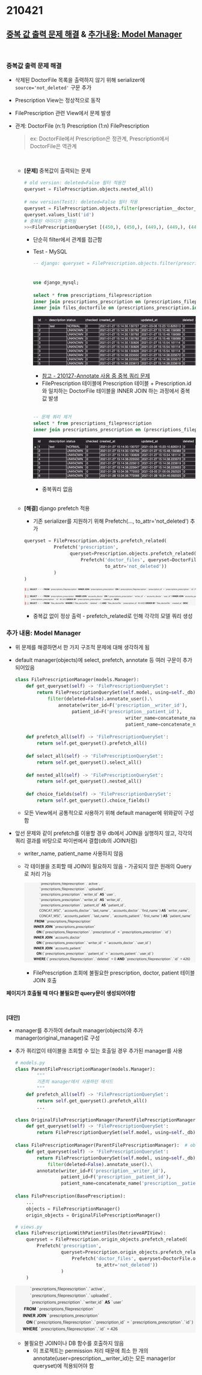 # 210421



## [중복 값 출력 문제 해결](#중복값-출력-문제-해결) & [추가내용: Model Manager](#추가내용-model-manager)

<br>

### 중복값 출력 문제 해결

-   삭제된 DoctorFile 목록을 출력하지 않기 위해 serializer에 `source='not_deleted'` 구문 추가

-   Prescription View는 정상적으로 동작

-   FilePrescription 관련 View에서 문제 발생

-   관계: DoctorFile (n:1) Prescription (1:n) FilePrescription

    >   ex: DoctorFile에서 Prescription은 정관계, Prescription에서 DoctorFile은 역관계

    <br>

    -   **[문제]** 중복값이 출력되는 문제

        ```python
        # old version: deleted=False 필터 적용전
        queryset = FilePrescription.objects.nested_all()
        
        # new version(Test): deleted=False 필터 적용
        queryset = FilePrescription.objects.filter(prescription__doctor_files_deleted=False)
        queryset.values_list('id')
        # 중복된 아이디가 출력됨
        >><FilePrescriptionQuerySet [(450,), (450,), (449,), (449,), (446,), (446,), (445,), (445,), (444,), (444,), (443,), (443,), (442,), (442,), (441,), (441,), (440,), (440,), (439,), (439,), 
        ```

        -   단순히 filter에서 관계를 접근함

        -   Test - MySQL 

            ```sql
            -- django: queryset = FilePrescription.objects.filter(prescription__doctor_files_deleted=False)
            
            
            use django_mysql;
            
            select * from prescriptions_fileprescription
            inner join prescriptions_prescription on (prescriptions_fileprescription.prescription_id=prescriptions_prescription.id)
            inner join files_doctorfile on (prescriptions_prescription.id=files_doctorfile.prescription_id);  -- 문제 쿼리
            ```

            ![image-20210421165908683](images/image-20210421165908683.png)

            -   [참고 - 210127-Annotate 사용 중 중복 쿼리 문제](docs/210127.md)
            -   FilePrescription 테이블에 Prescription 테이블 + Prescription.id와 일치하는 DoctorFile 테이블을 INNER JOIN 하는 과정에서 중복 값 발생

            <br>

            ```sql
            -- 문제 쿼리 제거
            select * from prescriptions_fileprescription
            inner join prescriptions_prescription on (prescriptions_fileprescription.prescription_id=prescriptions_prescription.id)
            ```

            ![image-20210421163458435](images/image-20210421163458435.png)

            -   중복쿼리 없음

        <br>

    -   **[해결]** django prefetch 적용

        -   기존 serializer를 지원하기 위해 Prefetch(..., to_attr='not_deleted') 추가

        ```python
        queryset = FilePrescription.objects.prefetch_related(
                   Prefetch('prescription',
                         queryset=Prescription.objects.prefetch_related(
                             Prefetch('doctor_files', queryset=DoctorFile.objects.filter(deleted=False),
                                      to_attr='not_deleted'))
                   )
        )
        ```

        ![image-20210421172546860](images/image-20210421172546860.png)

        -   중복값 없이 정상 출력 - prefetch_related로 인해 각각의 모델 쿼리 생성



### 추가 내용: Model Manager

-   위 문제를 해결하면서 한 가지 구조적 문제에 대해 생각하게 됨

-   default manager(objects)에 select, prefetch, annotate 등 여러 구문이 추가되어있음

    ```python
    class FilePrescriptionManager(models.Manager):
        def get_queryset(self) -> 'FilePrescriptionQuerySet':
            return FilePrescriptionQuerySet(self.model, using=self._db). \
                filter(deleted=False).annotate_user().\
    		        annotate(writer_id=F('prescription__writer_id'),
                         patient_id=F('prescription__patient_id'),
    										 writer_name=concatenate_name('prescription__writer'),
    										 patient_name=concatenate_name('prescription__patient'))
    
        def prefetch_all(self) -> 'FilePrescriptionQuerySet':
            return self.get_queryset().prefetch_all()
    
        def select_all(self) -> 'FilePrescriptionQuerySet':
            return self.get_queryset().select_all()
    
        def nested_all(self) -> 'FilePrescriptionQuerySet':
            return self.get_queryset().nested_all()
    
        def choice_fields(self) -> 'FilePrescriptionQuerySet':
            return self.get_queryset().choice_fields()
    
    ```

    -   모든 View에서 공통적으로 사용하기 위해 default manager에 위와같이 구성함

-   앞선 문제와 같이 prefetch를 이용할 경우 db에서 JOIN을 실행하지 않고, 각각의 쿼리 결과를 바탕으로 파이썬에서 결합(db의 JOIN처럼)

    -   writer_name, patient_name 사용하지 않음

    -   각 테이블을 조회할 때 JOIN이 필요하지 않음 - 가공되지 않은 원래의 Query로 처리 가능

        ![image-20210421173629499](images/image-20210421173629499.png)

        -   FilePrescription 조회에 불필요한 prescription, doctor, patient 테이블 JOIN 호출



**페이지가 호출될 때 마다 불필요한 query문이 생성되어야함**

<br>

**[대안]**

-   manager를 추가하여 default manager(objects)와 추가 manager(original_manager)로 구성

-   추가 쿼리없이 테이블을 조회할 수 있는 호출일 경우 추가된 manager를 사용

    ```python
    # models.py
    class ParentFilePrescriptionManager(models.Manager):
    		"""
    		기존의 manager에서 사용하던 메서드
    		"""
        def prefetch_all(self) -> 'FilePrescriptionQuerySet':
            return self.get_queryset().prefetch_all()
    		...
    
    class OriginalFilePrescriptionManager(ParentFilePrescriptionManager):  # original_objects - JOIN + AS 없음(필수 구문 제외)
        def get_queryset(self) -> 'FilePrescriptionQuerySet':
            return FilePrescriptionQuerySet(self.model, using=self._db).annotate_user()
    
    class FilePrescriptionManager(ParentFilePrescriptionManager):  # objects - JOIN + AS 구문 추가
        def get_queryset(self) -> 'FilePrescriptionQuerySet':
            return FilePrescriptionQuerySet(self.model, using=self._db). \
                filter(deleted=False).annotate_user().\
            annotate(writer_id=F('prescription__writer_id'),
                     patient_id=F('prescription__patient_id'),                                                           							    writer_name=concatenate_name('prescription__writer'),
                     patient_name=concatenate_name('prescription__patient'))
    
    class FilePrescription(BasePrescription):
        ...
        objects = FilePrescriptionManager()
        origin_objects = OriginalFilePrescriptionManager()
    ```

    ```python
    # views.py
    class FilePrescriptionWithPatientFiles(RetrieveAPIView):
        queryset = FilePrescription.origin_objects.prefetch_related(
            Prefetch('prescription',
                     queryset=Prescription.origin_objects.prefetch_related(
                         Prefetch('doctor_files', queryset=DoctorFile.objects.filter(deleted=False),
                                  to_attr='not_deleted'))
                     )
        )
    ```

    ![image-20210421174853285](images/image-20210421174853285.png)

    -   불필요한 JOIN이나 DB 함수를 호출하지 않음
        -   이 프로젝트는 permission 처리 때문에 최소 한 개의 annotate(user=prescription\_\_writer\_id)는 모든 manager(or queryset)에 적용되어야 함

